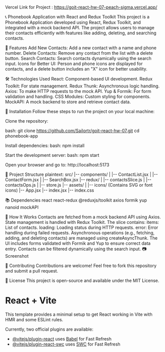 Vercel Link for Project : https://goit-react-hw-07-peach-sigma.vercel.app/

📞 Phonebook Application with React and Redux Toolkit
This project is a Phonebook Application developed using React, Redux Toolkit, and integrated with a mock backend API. The project allows users to manage their contacts efficiently with features like adding, deleting, and searching contacts.

🚀 Features
Add New Contacts: Add a new contact with a name and phone number.
Delete Contacts: Remove any contact from the list with a delete button.
Search Contacts: Search contacts dynamically using the search input.
Icons for Better UI: Person and phone icons are displayed for contacts, and a delete button includes an "X" icon for better usability.

🛠️ Technologies Used
React: Component-based UI development.
Redux Toolkit: For state management.
Redux Thunk: Asynchronous logic handling.
Axios: To make HTTP requests to the mock API.
Yup & Formik: For form validation and handling.
CSS Modules: Custom styling for components.
MockAPI: A mock backend to store and retrieve contact data.

🔧 Installation
Follow these steps to run the project on your local machine:

Clone the repository:

bash:
git clone https://github.com/Sailortr/goit-react-hw-07.git
cd phonebook-app

Install dependencies:
bash: npm install

Start the development server:
bash: npm start

Open your browser and go to: http://localhost:5173

📂 Project Structure
plaintext:
src/
|-- components/
| |-- ContactList.jsx
| |-- ContactForm.jsx
| |-- SearchBox.jsx
|-- redux/
| |-- contactsSlice.js
| |-- contactsOps.js
| |-- store.js
|-- assets/
| |-- icons/ (Contains SVG or font icons)
|-- App.jsx
|-- index.jsx
|-- index.css

📚 Dependencies
react
react-redux
@reduxjs/toolkit
axios
formik
yup
nanoid
mockAPI

🌟 How It Works
Contacts are fetched from a mock backend API using Axios.
State management is handled with Redux Toolkit. The slice contains:
items: List of contacts.
loading: Loading status during HTTP requests.
error: Error handling during failed requests.
Asynchronous operations (e.g., fetching, adding, and deleting contacts) are managed using createAsyncThunk.
The UI includes forms validated with Formik and Yup to ensure correct data entry.
Contacts can be filtered dynamically using the search input.
📷 Screenshot

🎉 Contributing
Contributions are welcome! Feel free to fork this repository and submit a pull request.

📄 License
This project is open-source and available under the MIT License.

# React + Vite

This template provides a minimal setup to get React working in Vite with HMR and some ESLint rules.

Currently, two official plugins are available:

- [@vitejs/plugin-react](https://github.com/vitejs/vite-plugin-react/blob/main/packages/plugin-react/README.md) uses [Babel](https://babeljs.io/) for Fast Refresh
- [@vitejs/plugin-react-swc](https://github.com/vitejs/vite-plugin-react-swc) uses [SWC](https://swc.rs/) for Fast Refresh
